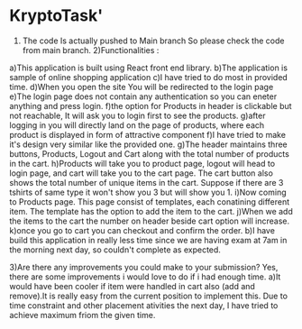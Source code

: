 # KryptoTask'
1) The code Is actually pushed to Main branch So please check the code from main branch.
2)Functionalities :
  
  a)This application is built using React front end library.
  b)The application is sample of online shopping application
  c)I have tried to do most in provided time.
  d)When you open the site You will be redirected to the login page
  e)The login page does not contain any authentication so you can eneter anything and press login.
  f)the option for Products in header is clickable but not reachable, It will ask you to login first to see the products.
  g)after logging in you will directly land on the page of products, where each product is displayed in form of attractive component
  f)I have tried to make it's design very similar like the provided one. 
  g)The header maintains three buttons, Products, Logout and Cart along with the total number of products in the cart.
  h)Products will take you to product page, logout will head to login page, and cart will take you to the cart page. The cart button also shows the total number of           unique items in the cart. Suppose if there are 3 tshirts of same type it won't show you 3 but will show you 1.
  i)Now coming to Products page. This page consist of templates, each conatining different item. The template has the option to add the item to the cart.
  j)When we add the items to the cart the number on header beside cart option will increase.
  k)once you go to cart you can checkout and confirm the order.
  b)I have build this application in really less time since we are having exam at 7am in the morning next day, so couldn't complete as expected.
 
3)Are there any improvements you could make to your submission?
Yes, there are some improvements i would love to do if i had enough time.
a)It would have been cooler if item were handled in cart also (add and remove).It is really easy from the current position to implement this. 
Due to time constraint and other placement ativities the next day, I have tried to achieve maximum friom the given time.
